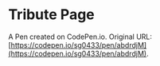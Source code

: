 # Tribute Page

A Pen created on CodePen.io. Original URL: [https://codepen.io/sg0433/pen/abdrdjM](https://codepen.io/sg0433/pen/abdrdjM).


